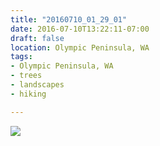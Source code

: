 ```yaml
---
title: "20160710_01_29_01"
date: 2016-07-10T13:22:11-07:00
draft: false
location: Olympic Peninsula, WA
tags:
- Olympic Peninsula, WA
- trees
- landscapes
- hiking

---
```

![](https://d17enza3bfujl8.cloudfront.net/20160710_01_29_01.jpg)
